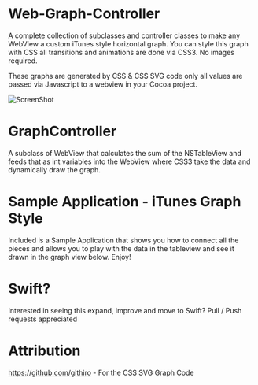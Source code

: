 Web-Graph-Controller
===========================

A complete collection of subclasses and controller classes to make any WebView a custom iTunes style horizontal graph. You can style this graph with CSS all transitions and animations are done via CSS3. No images required. 

These graphs are generated by CSS & CSS SVG code only all values are passed via Javascript to a webview in your Cocoa project.

![ScreenShot](https://github.com/jonbrown21/Horizontal-Graph-Controller/blob/master/screenshot/2.png)

GraphController
===================
A subclass of WebView that calculates the sum of the NSTableView and feeds that as int variables into the WebView where CSS3 take the data and dynamically draw the graph.


Sample Application - iTunes Graph Style
===================
Included is a Sample Application that shows you how to connect all the pieces and allows you to play with the data in the tableview and see it drawn in the graph view below. Enjoy!

Swift?
===================
Interested in seeing this expand, improve and move to Swift? Pull / Push requests appreciated

Attribution
===================
https://github.com/githiro - For the CSS SVG Graph Code
